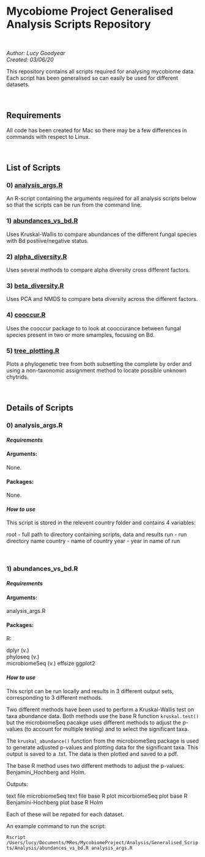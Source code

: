 # Mycobiome Project Generalised Analysis Scripts Repository

&nbsp;

*Author: Lucy Goodyear*  
*Created: 03/06/20*

This repository contains all scripts required for analysing mycobiome data. Each script has been generalised so can easily be used for different datasets.

&nbsp;

## Requirements

All code has been created for Mac so there may be a few differences in commands with respect to Linux.

&nbsp;

## List of Scripts

### 0) [analysis_args.R](#0.analysis_args.R)

An R-script containing the arguments required for all analysis scripts below so that the scripts can be run from the command line.

### 1) [abundances_vs_bd.R](#1.abundances_vs_bd.R)

Uses Kruskal-Wallis to compare abundances of the different fungal species with Bd postiive/negative status.

### 2) [alpha_diversity.R](#2.alpha_diversity.R)

Uses several methods to compare alpha diversity cross different factors.

### 3) [beta_diversity.R](#3.-beta_dviersity.R)

Uses PCA and NMDS to compare beta diversity across the different factors.

### 4) [cooccur.R](#4.cooccur.R)

Uses the cooccur package to to look at cooccurance between fungal species present in two or more smamples, focusing on Bd.

### 5) [tree_plotting.R](#4.tree_plotting.R)

Plots a phylogenetic tree from both subsetting the complete by order and using a non-taxonomic assignment method to locate possible unknown chytrids.

&nbsp;

## Details of Scripts

### 0) analysis_args.R

#### *Requirements*

#### Arguments: 

None.

#### Packages:

None.

#### *How to use*

This script is stored in the relevent country folder and contains 4 variables:  

root - full path to directory containing scripts, data and results
run - run directory name
country - name of country
year - year in name of run

&nbsp;

### 1) abundances_vs_bd.R

#### *Requirements*

#### Arguments: 

analysis_args.R

#### Packages:

R:
   
dplyr (v.)  
phyloseq (v.)    
microbiomeSeq (v.)
effsize
ggplot2

#### *How to use*

This script can be run locally and results in 3 different output sets, corresponding to 3 different methods.

Two different methods have been used to perform a Kruskal-Wallis test on taxa abundance data. Both methods use the base R function ```kruskal.test()``` but the microbiomeSeq pacakge uses different methods to adjust the p-values (to account for multiple testing) and to select the significant taxa.

The ```kruskal_abundance()``` function from the microbiomeSeq package is used to generate adjusted p-values and plotting data for the significant taxa. This output is saved to a .txt. The data is then plotted and saved to a pdf.

The base R method uses two different methods to adjust the p-values: Benjamini_Hochberg and Holm.

Outputs:

text file microbiomeSeq
text file base R
plot micorbiomeSeq
plot base R Benjamini-Hochberg
plot base R Holm

Each of these will be repated for each dataset.

An example command to run the script:

```Rscript /Users/lucy/Documents/MRes/MycobiomeProject/Analysis/Generalised_Scripts/Analysis/abundances_vs_bd.R analysis_args.R ```

&nbsp;
